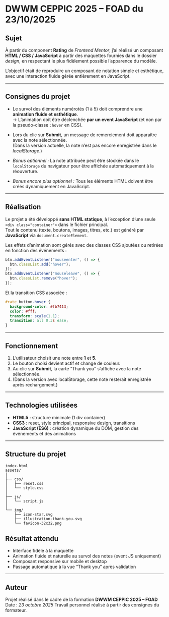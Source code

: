 # DWWM CEPPIC 2025 – FOAD du 23/10/2025

## Sujet

À partir du component **Rating** de *Frontend Mentor*, j’ai réalisé un composant **HTML / CSS / JavaScript** à partir des maquettes fournies dans le dossier *design*, en respectant le plus fidèlement possible l’apparence du modèle.

L’objectif était de reproduire un composant de notation simple et esthétique, avec une interaction fluide gérée entièrement en JavaScript.

---

## Consignes du projet

- Le survol des éléments numérotés (1 à 5) doit comprendre une **animation fluide et esthétique**.  
  → L’animation doit être déclenchée **par un event JavaScript** (et non par la pseudo-classe `:hover` en CSS).

- Lors du clic sur **Submit**, un message de remerciement doit apparaître avec la note sélectionnée.  
  (Dans la version actuelle, la note n’est pas encore enregistrée dans le *localStorage*.)

- *Bonus optionnel :* La note attribuée peut être stockée dans le `localStorage` du navigateur pour être affichée automatiquement à la réouverture.  
- *Bonus encore plus optionnel :* Tous les éléments HTML doivent être créés dynamiquement en JavaScript.

---

## Réalisation

Le projet a été développé **sans HTML statique**, à l’exception d’une seule `<div class="container">` dans le fichier principal.  
Tout le contenu (texte, boutons, images, titres, etc.) est généré par **JavaScript** via `document.createElement`.

Les effets d’animation sont gérés avec des classes CSS ajoutées ou retirées en fonction des événements :

```js
btn.addEventListener("mouseenter", () => {
  btn.classList.add("hover");
});
btn.addEventListener("mouseleave", () => {
  btn.classList.remove("hover");
});
````

Et la transition CSS associée :

```css
#rate button.hover {
  background-color: #fb7413;
  color: #fff;
  transform: scale(1.1);
  transition: all 0.3s ease;
}
```

---

## Fonctionnement

1. L’utilisateur choisit une note entre **1** et **5**.
2. Le bouton choisi devient actif et change de couleur.
3. Au clic sur **Submit**, la carte “Thank you” s’affiche avec la note sélectionnée.
4. (Dans la version avec localStorage, cette note resterait enregistrée après rechargement.)

---

## Technologies utilisées

* **HTML5** : structure minimale (1 div container)
* **CSS3** : reset, style principal, responsive design, transitions
* **JavaScript (ES6)** : création dynamique du DOM, gestion des événements et des animations

---

## Structure du projet

```
index.html
assets/
│
├── css/
│   ├── reset.css
│   └── style.css
│
├── js/
│   └── script.js
│
└── img/
    ├── icon-star.svg
    ├── illustration-thank-you.svg
    └── favicon-32x32.png
```


## Résultat attendu

* Interface fidèle à la maquette
* Animation fluide et naturelle au survol des notes (event JS uniquement)
* Composant responsive sur mobile et desktop
* Passage automatique à la vue “Thank you” après validation

---

## Auteur

Projet réalisé dans le cadre de la formation **DWWM CEPPIC 2025 – FOAD**
Date : *23 octobre 2025*
Travail personnel réalisé à partir des consignes du formateur.
